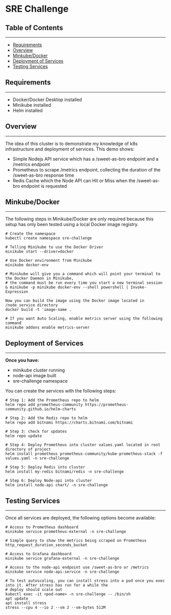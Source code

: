 # SRE Challenge

## Table of Contents
***
- [Requirements](#requirements)
- [Overview](#overview)
- [Minkube/Docker](#minkubedocker)
- [Deployment of Services](#deployment-of-services)
- [Testing Services](#testing-services)

## Requirements
***
- Docker/Docker Desktop installed
- Minikube installed
- Helm installed

## Overview
***
The idea of this cluster is to demonstrate my knowledge of k8s infrastructure and deployment of services.
This demo shows:
- Simple Nodejs API service which has a /sweet-as-bro endpoint and a /metrics endpoint
- Prometheus to scrape /metrics endpoint, collecting the duration of the /sweet-as-bro response time
- Redis Cache which the Node API can Hit or Miss when the /sweet-as-bro endpoint is requested


## Minkube/Docker
***
The following steps in Minikube/Docker are only required because this setup has only been tested using a local Docker 
image registry.

``` 
# Create the namespace
kubectl create namespace sre-challenge

# Telling Minikube to use the Docker Driver
minikube start --driver=docker

# Use Docker environment from Minikube
minikube docker-env

# Minikube will give you a command which will point your terminal to the Docker Daemon in Minikube, 
# the command must be run every time you start a new terminal session
& minikube -p minikube docker-env --shell powershell | Invoke-Expression

Now you can build the image using the Docker image located in /node_service directory
docker build -t 'image-name .

# If you want Auto Scaling, enable metrics server using the following command
minikube addons enable metrics-server
```

## Deployment of Services
***
**Once you have:**
- minikube cluster running
- node-api image built
- sre-challenge namespace 

You can create the services with the following steps:
```
# Step 1: Add the Prometheus repo to helm
helm repo add prometheus-community https://prometheus-community.github.io/helm-charts 

# Step 2: Add the Redis repo to helm
helm repo add bitnami https://charts.bitnami.com/bitnami

# Step 3: check for updates
helm repo update

# Step 4: Deploy Prometheus into cluster values.yaml located in root directory of project
helm install prometheus prometheus-community/kube-prometheus-stack -f values.yaml -n sre-challenge

# Step 5: Deploy Redis into cluster
helm install my-redis bitnami/redis -n sre-challenge

# Step 6: Deploy Node-api into cluster
helm install node-api chart/ -n sre-challenge
```

## Testing Services
***
Once all services are deployed, the following options become available:

```
# Access to Prometheus dashboard
minikube service prometheus-external -n sre-challenge

# Simple query to show the metrics being scraped on Prometheus
http_request_duration_seconds_bucket

# Access to Grafana dashboard
minikube service grafana-external -n sre-challenge

# Access to the node-api endpoint use /sweet-as-bro or /metrics
minikube service node-api-service -n sre-challenge

# To test autoscaling, you can install stress into a pod once you exec into it. After stress has run for a while the
# deploy should scale out
kubectl exec -it <pod-name> -n sre-challenge -- /bin/sh
apt update
apt install stress
stress --cpu 4 --io 2 --vm 2 --vm-bytes 512M

```